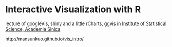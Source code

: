 # Interactive Visualization with R

lecture of googleVis, shiny and a little rCharts, ggvis in [Institute of Statistical Science, Academia Sinica](http://www.stat.sinica.edu.tw/statnewsite/seminar/show/1961/)

http://mansunkuo.github.io/vis_intro/
